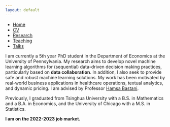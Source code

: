 ```yaml
---
layout: default
---
```


<ul class='menu'>
<li><a href="./">Home</a></li>
<li><a href="./CV.pdf">CV</a></li>
<li><a href="./research.html">Research</a></li>
<li><a href="./teaching.html">Teaching</a></li>
<li><a href="./talks.html">Talks</a></li>
</ul>

<p>I am currently a 5th year PhD student in the Department of Economics at the University of Pennsylvania. My research aims to develop novel machine learning algorithms for (sequential) data-driven decision making practices, particularly based on <b>data collaboration</b>. In addition, I also seek to provide safe and robust machine learning solutions. My work has been motivated by real-world business applications in healthcare operations, textual analytics, and dynamic pricing. I am advised by Professor <a href="https://hamsabastani.github.io"> Hamsa Bastani</a>. </p>

<p>Previously, I graduated from Tsinghua University with a B.S. in Mathematics and a B.A. in Economics, and the University of Chicago with a M.S. in Statistics. </p>

<p><b>I am on the 2022-2023 job market.</b></p>
